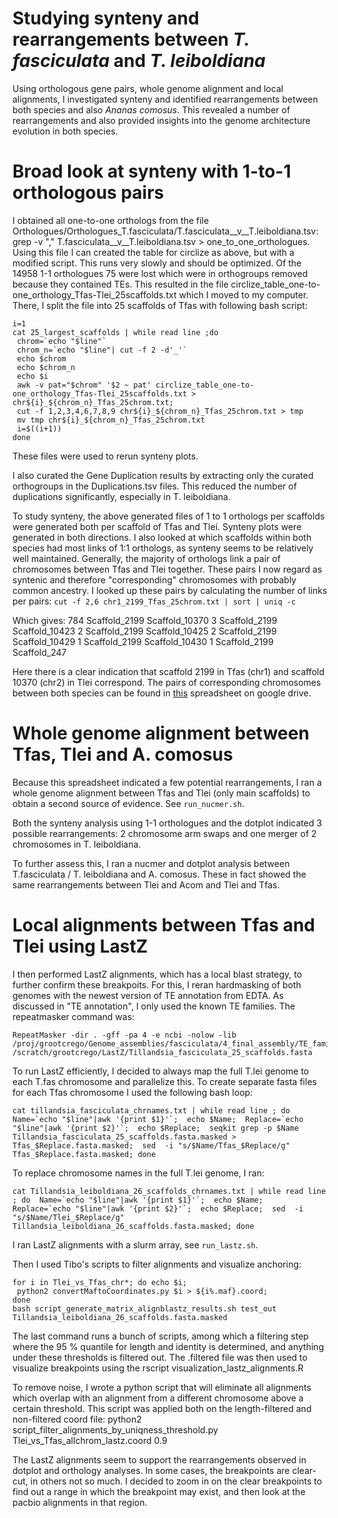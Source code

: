 # Studying synteny and rearrangements between *T. fasciculata* and *T. leiboldiana*

Using orthologous gene pairs, whole genome alignment and local alignments, I investigated synteny and identified rearrangements between both species and also *Ananas comosus*. This revealed a number of rearrangements and also provided insights into the genome architecture evolution in both species.

# Broad look at synteny with 1-to-1 orthologous pairs

I obtained all one-to-one orthologs from the file Orthologues/Orthologues_T.fasciculata/T.fasciculata__v__T.leiboldiana.tsv:
grep -v "," T.fasciculata__v__T.leiboldiana.tsv > one_to_one_orthologues. Using this file I can created the table for circlize as above, but with a modified script. This runs very slowly and should be optimized. Of the 14958 1-1 orthologues 75 were lost which were in orthogroups removed because they contained TEs. This resulted in the file circlize_table_one-to-one_orthology_Tfas-Tlei_25scaffolds.txt which I moved to my computer. There, I split the file into 25 scaffolds of Tfas with following bash script:

    i=1
    cat 25_largest_scaffolds | while read line ;do
     chrom=`echo "$line"`
     chrom_n=`echo "$line"| cut -f 2 -d'_'`
     echo $chrom
     echo $chrom_n
     echo $i
     awk -v pat="$chrom" '$2 ~ pat' circlize_table_one-to-one_orthology_Tfas-Tlei_25scaffolds.txt > chr${i}_${chrom_n}_Tfas_25chrom.txt;
     cut -f 1,2,3,4,6,7,8,9 chr${i}_${chrom_n}_Tfas_25chrom.txt > tmp
     mv tmp chr${i}_${chrom_n}_Tfas_25chrom.txt
     i=$((i+1))
    done

These files were used to rerun synteny plots.

I also curated the Gene Duplication results by extracting only the curated orthogroups in the Duplications.tsv files. This reduced the number of duplications significantly, especially in T. leiboldiana.

To study synteny, the above generated files of 1 to 1 orthologs per scaffolds were generated both per scaffold of Tfas and Tlei. Synteny plots were generated in both directions.
I also looked at which scaffolds within both species had most links of 1:1 orthologs, as synteny seems to be relatively well maintained. Generally, the majority of orthologs link a pair of chromosomes between Tfas and Tlei together. These pairs I now regard as syntenic and therefore "corresponding" chromosomes with probably common ancestry. I looked up these pairs by calculating the number of links per pairs:
`cut -f 2,6 chr1_2199_Tfas_25chrom.txt | sort | uniq -c`

Which gives:
    784 Scaffold_2199	Scaffold_10370
    3 Scaffold_2199	Scaffold_10423
    2 Scaffold_2199	Scaffold_10425
    2 Scaffold_2199	Scaffold_10429
    1 Scaffold_2199	Scaffold_10430
    1 Scaffold_2199	Scaffold_247

Here there is a clear indication that scaffold 2199 in Tfas (chr1) and scaffold 10370 (chr2) in Tlei correspond. The pairs of corresponding chromosomes between both species can be found in [this](https://docs.google.com/spreadsheets/d/1Gfj0WRwzEupbUZKON2OnO8psCsLD4j3tC6k3-Pz8hLs/edit#gid=0) spreadsheet on google drive.

# Whole genome alignment between Tfas, Tlei and A. comosus

Because this spreadsheet indicated a few potential rearrangements, I ran a whole genome alignment between Tfas and Tlei (only main scaffolds) to obtain a second source of evidence. See `run_nucmer.sh`.

Both the synteny analysis using 1-1 orthologues and the dotplot indicated 3 possible rearrangements: 2 chromosome arm swaps and one merger of 2 chromosomes in T. leiboldiana.

To further assess this, I ran a nucmer and dotplot analysis between T.fasciculata / T. leiboldiana and A. comosus. These in fact showed the same rearrangements between Tlei and Acom and Tlei and Tfas.

# Local alignments between Tfas and Tlei using LastZ

I then performed LastZ alignments, which has a local blast strategy, to further confirm these breakpoits. For this, I reran hardmasking of both genomes with the newest version of TE annotation from EDTA. As discussed in "TE annotation", I only used the known TE families. The repeatmasker command was:

    RepeatMasker -dir . -gff -pa 4 -e ncbi -nolow -lib /proj/grootcrego/Genome_assemblies/fasciculata/4_final_assembly/TE_families_FULL_EDTA_Tfas_25chrom.fa /scratch/grootcrego/LastZ/Tillandsia_fasciculata_25_scaffolds.fasta

To run LastZ efficiently, I decided to always map the full T.lei genome to each T.fas chromosome and parallelize this. To create separate fasta files for each Tfas chromosome I used the following bash loop:

    cat tillandsia_fasciculata_chrnames.txt | while read line ; do  Name=`echo "$line"|awk '{print $1}'`;  echo $Name;  Replace=`echo "$line"|awk '{print $2}'`;  echo $Replace;  seqkit grep -p $Name Tillandsia_fasciculata_25_scaffolds.fasta.masked > Tfas_$Replace.fasta.masked;  sed  -i "s/$Name/Tfas_$Replace/g" Tfas_$Replace.fasta.masked; done

To replace chromosome names in the full T.lei genome, I ran:

    cat Tillandsia_leiboldiana_26_scaffolds_chrnames.txt | while read line ; do  Name=`echo "$line"|awk '{print $1}'`;  echo $Name;  Replace=`echo "$line"|awk '{print $2}'`;  echo $Replace;  sed  -i "s/$Name/Tlei_$Replace/g" Tillandsia_leiboldiana_26_scaffolds.fasta.masked; done

I ran LastZ alignments with a slurm array, see `run_lastz.sh`.

Then I used Tibo's scripts to filter alignments and visualize anchoring:

    for i in Tlei_vs_Tfas_chr*; do echo $i;  
     python2 convertMaftoCoordinates.py $i > ${i%.maf}.coord;
    done
    bash script_generate_matrix_alignblastz_results.sh test_out Tillandsia_leiboldiana_26_scaffolds.fasta.masked

The last command runs a bunch of scripts, among which a filtering step where the 95 % quantile for length and identity is determined, and anything under these thresholds is filtered out. The .filtered file was then used to visualize breakpoints using the rscript visualization_lastz_alignments.R

To remove noise, I wrote a python script that will eliminate all alignments which overlap with an alignment from a different chromosome above a certain threshold. This script was applied both on the length-filtered and non-filtered coord file:
    python2 script_filter_alignments_by_uniqness_threshold.py Tlei_vs_Tfas_allchrom_lastz.coord 0.9

 The LastZ alignments seem to support the rearrangements observed in dotplot and orthology analyses. In some cases, the breakpoints are clear-cut, in others not so much. I decided to zoom in on the clear breakpoints to find out a range in which the breakpoint may exist, and then look at the pacbio alignments in that region.
